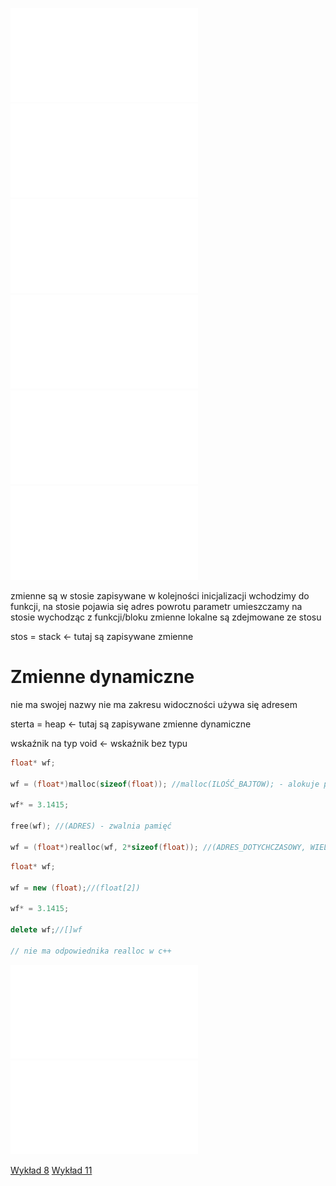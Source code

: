 ![Laboratorium 5_2021](/Notatki/Semestr%201/Podstawy%20programowania/Labolatoria/Labolatoria%205/Laboratorium%205_2021.pdf)
![TabliceLiczb](/Notatki/Semestr%201/Podstawy%20programowania/Labolatoria/Labolatoria%205/TabliceLiczb.pdf)
![DynamicznaTablicaLiczb](/Notatki/Semestr%201/Podstawy%20programowania/Labolatoria/Labolatoria%205/DynamicznaTablicaLiczb.cpp)
![DynamicznaTablicaWskaznikow](/Notatki/Semestr%201/Podstawy%20programowania/Labolatoria/Labolatoria%205/DynamicznaTablicaWskaznikow.cpp)
![StatycznaTablicaLiczb](/Notatki/Semestr%201/Podstawy%20programowania/Labolatoria/Labolatoria%205/StatycznaTablicaLiczb.cpp)
![StatycznaTablicaWskaznikow](/Notatki/Semestr%201/Podstawy%20programowania/Labolatoria/Labolatoria%205/StatycznaTablicaWskaznikow.cpp)


zmienne są w stosie zapisywane w kolejności inicjalizacji
wchodzimy do funkcji, na stosie pojawia się adres powrotu
parametr umieszczamy na stosie
wychodząc z funkcji/bloku zmienne lokalne są zdejmowane ze stosu

stos = stack <- tutaj są zapisywane zmienne

# Zmienne dynamiczne
nie ma swojej nazwy
nie ma zakresu widoczności
używa się adresem

sterta = heap <- tutaj są zapisywane zmienne dynamiczne

wskaźnik na typ void <- wskaźnik bez typu

```c
float* wf;

wf = (float*)malloc(sizeof(float)); //malloc(ILOŚĆ_BAJTOW); - alokuje pamięć

wf* = 3.1415;

free(wf); //(ADRES) - zwalnia pamięć

wf = (float*)realloc(wf, 2*sizeof(float)); //(ADRES_DOTYCHCZASOWY, WIELKOŚĆ_PO_ALOKACJI) - zmienia adres, na nowy adres wysyła dane dotychczasowe, zwalnia pamięć
```

```cpp
float* wf;

wf = new (float);//(float[2])

wf* = 3.1415;

delete wf;//[]wf

// nie ma odpowiednika realloc w c++
```



![Labolatoria 5.1](/Notatki/Semestr%201/Podstawy%20programowania/Labolatoria/Labolatoria%205/Labolatoria%205.1.cpp)
![Labolatoria 5.2](/Notatki/Semestr%201/Podstawy%20programowania/Labolatoria/Labolatoria%205/Labolatoria%205.2.cpp)


[Wykład 8](/Notatki/Semestr%201/Podstawy%20programowania/Wyk%C5%82ady/Wyk%C5%82ad%208/Wyk%C5%82ad%208.md)
[Wykład 11](/Notatki/Semestr%201/Podstawy%20programowania/Wyk%C5%82ady/Wyk%C5%82ad%2011/Wyk%C5%82ad%2011.md)